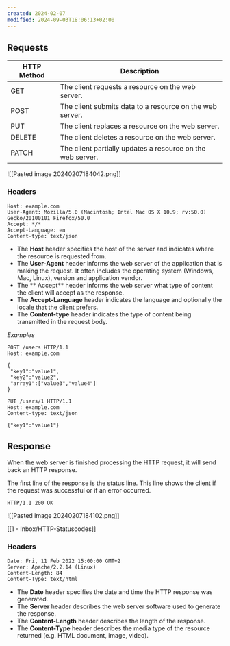 ```yaml
---
created: 2024-02-07
modified: 2024-09-03T18:06:13+02:00
---
```


## Requests

| HTTP Method | Description                                                |
| ----------- | ---------------------------------------------------------- |
| GET         | The client requests a resource on the web server.          |
| POST        | The client submits data to a resource on the web server.   |
| PUT         | The client replaces a resource on the web server.          |
| DELETE      | The client deletes a resource on the web server.           |
| PATCH       | The client partially updates a resource on the web server. |

![[Pasted image 20240207184042.png]]

### Headers

```
Host: example.com
User-Agent: Mozilla/5.0 (Macintosh; Intel Mac OS X 10.9; rv:50.0) Gecko/20100101 Firefox/50.0
Accept: */*
Accept-Language: en
Content-type: text/json
```

- The **Host** header specifies the host of the server and indicates where the resource is requested from.
- The **User-Agent** header informs the web server of the application that is making the request. It often includes the operating system (Windows, Mac, Linux), version and application vendor.
- The ** Accept** header informs the web server what type of content the client will accept as the response.
- The **Accept-Language** header indicates the language and optionally the locale that the client prefers.
- The **Content-type** header indicates the type of content being transmitted in the request body.

_Examples_

```
POST /users HTTP/1.1
Host: example.com

{
 "key1":"value1",
 "key2":"value2",
 "array1":["value3","value4"]
}
```

```
PUT /users/1 HTTP/1.1
Host: example.com
Content-type: text/json

{"key1":"value1"}
```

## Response

When the web server is finished processing the HTTP request, it will send back an HTTP response.

The first line of the response is the status line. This line shows the client if the request was successful or if an error occurred.

`HTTP/1.1 200 OK`

![[Pasted image 20240207184102.png]]

[[1 - Inbox/HTTP-Statuscodes]]

### Headers

```
Date: Fri, 11 Feb 2022 15:00:00 GMT+2
Server: Apache/2.2.14 (Linux)
Content-Length: 84
Content-Type: text/html
```

- The **Date** header specifies the date and time the HTTP response was generated.
- The **Server** header describes the web server software used to generate the response.
- The **Content-Length** header describes the length of the response.
- The **Content-Type** header describes the media type of the resource returned (e.g. HTML document, image, video).
